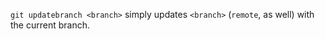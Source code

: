 ```git updatebranch <branch>``` simply updates ```<branch>``` (```remote```, as well) with the current branch.
